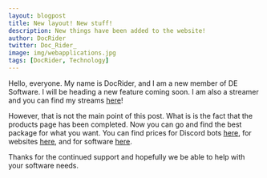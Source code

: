 ```yaml
---
layout: blogpost
title: New layout! New stuff!
description: New things have been added to the website!
author: DocRider
twitter: Doc_Rider_
image: img/webapplications.jpg
tags: [DocRider, Technology]
---
```


Hello, everyone. My name is DocRider, and I am a new member of DE Software. I will be heading a new feature coming soon. I am also a streamer and you can find my streams [here](https://twitch.tv/doc_rider)!

However, that is not the main point of this post. What is is the fact that the products page has been completed. Now you can go and find the best package for what you want. You can find prices for Discord bots [here](https://de-software.github.io/bot-pricing.html), for websites [here](https://de-software.github.io/web-pricing.html), and for software [here](https://de-software.github.io/app-pricing.html).

Thanks for the continued support and hopefully we be able to help with your software needs.
